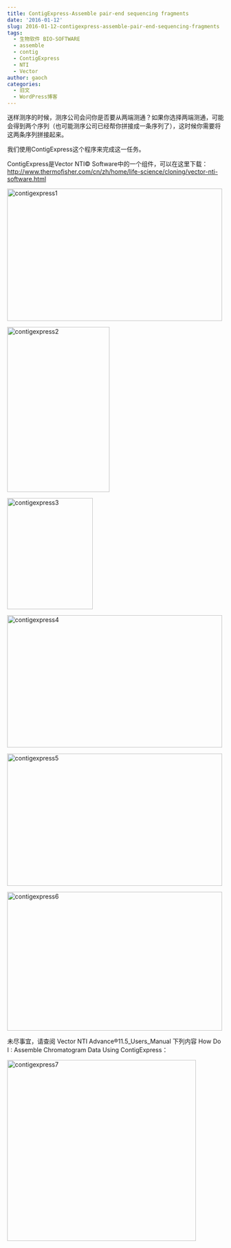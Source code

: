 ```yaml
---
title: ContigExpress-Assemble pair-end sequencing fragments
date: '2016-01-12'
slug: 2016-01-12-contigexpress-assemble-pair-end-sequencing-fragments
tags:
  - 生物软件 BIO-SOFTWARE
  - assemble
  - contig
  - ContigExpress
  - NTI
  - Vector
author: gaoch
categories:
  - 旧文
  - WordPress博客
---
```



送样测序的时候，测序公司会问你是否要从两端测通？如果你选择两端测通，可能会得到两个序列（也可能测序公司已经帮你拼接成一条序列了），这时候你需要将这两条序列拼接起来。

我们使用ContigExpress这个程序来完成这一任务。

ContigExpress是Vector NTI©
Software中的一个组件，可以在这里下载：http://www.thermofisher.com/cn/zh/home/life-science/cloning/vector-nti-software.html

[<img src="https://cloudfs-spring.oss-cn-qingdao.aliyuncs.com/bio_spring_uploads/2016/01/contigexpress1-500x307.png" class="alignnone size-medium wp-image-755" sizes="(max-width: 500px) 100vw, 500px" srcset="https://cloudfs-spring.oss-cn-qingdao.aliyuncs.com/bio_spring_uploads/2016/01/contigexpress1-500x307.png 500w, https://cloudfs-spring.oss-cn-qingdao.aliyuncs.com/bio_spring_uploads/2016/01/contigexpress1.png 854w" width="500" height="307" alt="contigexpress1" />](https://cloudfs-spring.oss-cn-qingdao.aliyuncs.com/bio_spring_uploads/2016/01/contigexpress1.png)

[<img src="https://cloudfs-spring.oss-cn-qingdao.aliyuncs.com/bio_spring_uploads/2016/01/contigexpress2.png" class="alignnone size-full wp-image-754" width="238" height="383" alt="contigexpress2" />](https://cloudfs-spring.oss-cn-qingdao.aliyuncs.com/bio_spring_uploads/2016/01/contigexpress2.png)

[<img src="https://cloudfs-spring.oss-cn-qingdao.aliyuncs.com/bio_spring_uploads/2016/01/contigexpress3.png" class="alignnone size-full wp-image-753" width="199" height="258" alt="contigexpress3" />](https://cloudfs-spring.oss-cn-qingdao.aliyuncs.com/bio_spring_uploads/2016/01/contigexpress3.png)

[<img src="https://cloudfs-spring.oss-cn-qingdao.aliyuncs.com/bio_spring_uploads/2016/01/contigexpress4-500x307.png" class="alignnone size-medium wp-image-752" sizes="(max-width: 500px) 100vw, 500px" srcset="https://cloudfs-spring.oss-cn-qingdao.aliyuncs.com/bio_spring_uploads/2016/01/contigexpress4-500x307.png 500w, https://cloudfs-spring.oss-cn-qingdao.aliyuncs.com/bio_spring_uploads/2016/01/contigexpress4.png 854w" width="500" height="307" alt="contigexpress4" />](https://cloudfs-spring.oss-cn-qingdao.aliyuncs.com/bio_spring_uploads/2016/01/contigexpress4.png)

[<img src="https://cloudfs-spring.oss-cn-qingdao.aliyuncs.com/bio_spring_uploads/2016/01/contigexpress5-500x307.png" class="alignnone size-medium wp-image-757" sizes="(max-width: 500px) 100vw, 500px" srcset="https://cloudfs-spring.oss-cn-qingdao.aliyuncs.com/bio_spring_uploads/2016/01/contigexpress5-500x307.png 500w, https://cloudfs-spring.oss-cn-qingdao.aliyuncs.com/bio_spring_uploads/2016/01/contigexpress5.png 854w" width="500" height="307" alt="contigexpress5" />](https://cloudfs-spring.oss-cn-qingdao.aliyuncs.com/bio_spring_uploads/2016/01/contigexpress5.png)

[<img src="https://cloudfs-spring.oss-cn-qingdao.aliyuncs.com/bio_spring_uploads/2016/01/contigexpress6-500x322.png" class="alignnone size-medium wp-image-756" sizes="(max-width: 500px) 100vw, 500px" srcset="https://cloudfs-spring.oss-cn-qingdao.aliyuncs.com/bio_spring_uploads/2016/01/contigexpress6-500x322.png 500w, https://cloudfs-spring.oss-cn-qingdao.aliyuncs.com/bio_spring_uploads/2016/01/contigexpress6.png 811w" width="500" height="322" alt="contigexpress6" />](https://cloudfs-spring.oss-cn-qingdao.aliyuncs.com/bio_spring_uploads/2016/01/contigexpress6.png)

未尽事宜，请查阅 Vector NTI Advance®11.5\_Users\_Manual 下列内容 How Do
I : Assemble Chromatogram Data Using ContigExpress：

[<img src="https://cloudfs-spring.oss-cn-qingdao.aliyuncs.com/bio_spring_uploads/2016/01/contigexpress7.png" class="alignnone size-full wp-image-760" width="439" height="420" alt="contigexpress7" />](https://cloudfs-spring.oss-cn-qingdao.aliyuncs.com/bio_spring_uploads/2016/01/contigexpress7.png)
